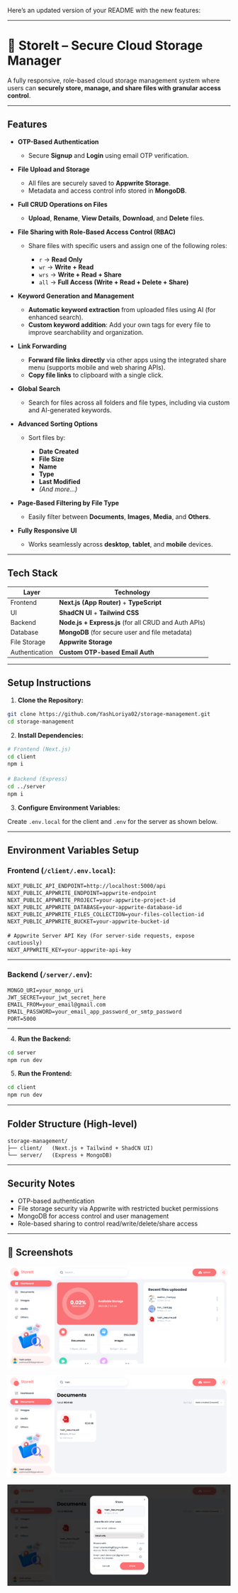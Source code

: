 Here’s an updated version of your README with the new features:

---

# 📂 StoreIt – Secure Cloud Storage Manager

A fully responsive, role-based cloud storage management system where users can **securely store, manage, and share files with granular access control**.

---

## Features

* **OTP-Based Authentication**

  * Secure **Signup** and **Login** using email OTP verification.

* **File Upload and Storage**

  * All files are securely saved to **Appwrite Storage**.
  * Metadata and access control info stored in **MongoDB**.

* **Full CRUD Operations on Files**

  * **Upload**, **Rename**, **View Details**, **Download**, and **Delete** files.

* **File Sharing with Role-Based Access Control (RBAC)**

  * Share files with specific users and assign one of the following roles:

    * `r` → **Read Only**
    * `wr` → **Write + Read**
    * `wrs` → **Write + Read + Share**
    * `all` → **Full Access (Write + Read + Delete + Share)**

* **Keyword Generation and Management**

  * **Automatic keyword extraction** from uploaded files using AI (for enhanced search).
  * **Custom keyword addition**: Add your own tags for every file to improve searchability and organization.

* **Link Forwarding**

  * **Forward file links directly** via other apps using the integrated share menu (supports mobile and web sharing APIs).
  * **Copy file links** to clipboard with a single click.

* **Global Search**

  * Search for files across all folders and file types, including via custom and AI-generated keywords.

* **Advanced Sorting Options**

  * Sort files by:

    * **Date Created**
    * **File Size**
    * **Name**
    * **Type**
    * **Last Modified**
    * *(And more...)*

* **Page-Based Filtering by File Type**

  * Easily filter between **Documents**, **Images**, **Media**, and **Others**.

* **Fully Responsive UI**

  * Works seamlessly across **desktop**, **tablet**, and **mobile** devices.

---

## Tech Stack

| Layer          | Technology                                            |
| -------------- | ----------------------------------------------------- |
| Frontend       | **Next.js (App Router)** + **TypeScript**             |
| UI             | **ShadCN UI** + **Tailwind CSS**                      |
| Backend        | **Node.js + Express.js** (for all CRUD and Auth APIs) |
| Database       | **MongoDB** (for secure user and file metadata)       |
| File Storage   | **Appwrite Storage**                                  |
| Authentication | **Custom OTP-based Email Auth**                       |

---

## Setup Instructions

1. **Clone the Repository:**

```bash
git clone https://github.com/YashLoriya02/storage-management.git
cd storage-management
```

2. **Install Dependencies:**

```bash
# Frontend (Next.js)
cd client
npm i

# Backend (Express)
cd ../server
npm i
```

3. **Configure Environment Variables:**

Create `.env.local` for the client and `.env` for the server as shown below.

---

## Environment Variables Setup

### Frontend (`/client/.env.local`):

```env
NEXT_PUBLIC_API_ENDPOINT=http://localhost:5000/api
NEXT_PUBLIC_APPWRITE_ENDPOINT=appwrite-endpoint
NEXT_PUBLIC_APPWRITE_PROJECT=your-appwrite-project-id
NEXT_PUBLIC_APPWRITE_DATABASE=your-appwrite-database-id
NEXT_PUBLIC_APPWRITE_FILES_COLLECTION=your-files-collection-id
NEXT_PUBLIC_APPWRITE_BUCKET=your-appwrite-bucket-id

# Appwrite Server API Key (For server-side requests, expose cautiously)
NEXT_APPWRITE_KEY=your-appwrite-api-key
```

---

### Backend (`/server/.env`):

```env
MONGO_URI=your_mongo_uri
JWT_SECRET=your_jwt_secret_here
EMAIL_FROM=your_email@gmail.com
EMAIL_PASSWORD=your_email_app_password_or_smtp_password
PORT=5000
```

---

4. **Run the Backend:**

```bash
cd server
npm run dev
```

5. **Run the Frontend:**

```bash
cd client
npm run dev
```

---

## Folder Structure (High-level)

```
storage-management/
├── client/   (Next.js + Tailwind + ShadCN UI)
└── server/   (Express + MongoDB)
```

---

## Security Notes

* OTP-based authentication
* File storage security via Appwrite with restricted bucket permissions
* MongoDB for access control and user management
* Role-based sharing to control read/write/delete/share access

---

## 📸 Screenshots

![Home Page](client/snapshots/image-3.png)

![Documents Section (Type based Filtering)](client/snapshots/image2.png)

![Share File](client/snapshots/image.png)
